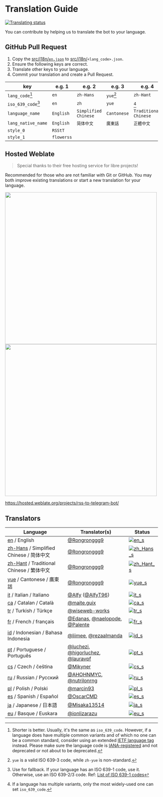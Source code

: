 # Translation Guide

[![Translating status](https://img.shields.io/weblate/progress/rss-to-telegram-bot?logo=weblate)](https://hosted.weblate.org/engage/rss-to-telegram-bot/)

You can contribute by helping us to translate the bot to your language.

## GitHub Pull Request

1. Copy the [src/i18n/`en.json`][en] to [src/i18n/][i18n]`<lang_code>.json`.
2. Ensure the following keys are correct.
3. Translate other keys to your language.
4. Commit your translation and create a Pull Request.

| key                | e.g. 1     | e.g. 2               | e.g. 3      | e.g. 4                |
|--------------------|------------|----------------------|-------------|-----------------------|
| `lang_code`[^1]    | `en`       | `zh-Hans`            | `yue`[^2]   | `zh-Hant`             |
| `iso_639_code`[^3] | `en`       | `zh`                 | `yue`       | [^4]                  |
| `language_name`    | `English`  | `Simplified Chinese` | `Cantonese` | `Traditional Chinese` |
| `lang_native_name` | `English`  | `简体中文`               | `廣東話`       | `正體中文`                |
| `style_0`          | `RSStT`    |                      |             |                       |
| `style_1`          | `flowerss` |                      |             |                       |

[^1]: Shorter is better. Usually, it's the same as `iso_639_code`. However, if a language does have multiple common variants and of which no one can be a common standard, consider using an extended [IETF language tag](https://en.wikipedia.org/wiki/IETF_language_tag) instead. Please make sure the language code is [IANA-registered](https://www.iana.org/assignments/language-subtag-registry/language-subtag-registry) and not deprecated or not about to be deprecated.

[^2]: `yue` is a valid ISO 639-3 code, while `zh-yue` is non-standard.

[^3]: Use for fallback. If your language has an ISO 639-1 code, use it. Otherwise, use an ISO 639-2/3 code. Ref: [List of ISO 639-1 codes](https://en.wikipedia.org/wiki/List_of_ISO_639-1_codes)

[^4]: If a language has multiple variants, only the most widely-used one can set `iso_639_code`.

## Hosted Weblate

> Special thanks to their free hosting service for libre projects!

Recommended for those who are not familiar with Git or GitHub. You may both improve existing translations or start a new translation for your language.

<a href="https://hosted.weblate.org/engage/rss-to-telegram-bot/"><img src="https://hosted.weblate.org/widgets/rss-to-telegram-bot/-/glossary/open-graph.png" width = "500" alt="" /></a>
<a href="https://hosted.weblate.org/engage/glossary/rss-to-telegram-bot/"><img src="https://hosted.weblate.org/widgets/rss-to-telegram-bot/-/glossary/multi-auto.svg" width = "500" alt="" /></a>

https://hosted.weblate.org/projects/rss-to-telegram-bot/

## Translators
| Language                               | Translator(s)                           | Status                    |
|----------------------------------------|-----------------------------------------|---------------------------|
| [en] / English                         | [@Rongronggg9]                          | [![en_s]][en_w]           |
| [zh-Hans] / Simplified Chinese / 简体中文  | [@Rongronggg9]                          | [![zh_Hans_s]][zh_Hans_w] |
| [zh-Hant] / Traditional Chinese / 繁体中文 | [@Rongronggg9]                          | [![zh_Hant_s]][zh_Hant_w] |
| [yue] / Cantonese / 廣東話                | [@Rongronggg9]                          | [![yue_s]][yue_w]         |
| [it] / Italian / Italiano              | [@Alfy] ([@AlfyT96])                    | [![it_s]][it_w]           |
| [ca] / Catalan / Català                | [@maite.guix]                           | [![ca_s]][ca_w]           |
| [tr] / Turkish / Türkçe                | [@wiseweb-works]                        | [![tr_s]][tr_w]           |
| [fr] / French / français               | [@Edanas], [@naelopode], [@Palente]     | [![fr_s]][fr_w]           |
| [id] / Indonesian / Bahasa Indonesia   | [@liimee], [@rezaalmanda]               | [![id_s]][id_w]           |
| [pt] / Portuguese / Português          | [@luchezi], [@higorluchez], [@lauravpf] | [![pt_s]][pt_w]           |
| [cs] / Czech / čeština                 | [@Mikyner]                              | [![cs_s]][cs_w]           |
| [ru] / Russian / Русский               | [@AHOHNMYC], [@nutrilonrng]             | [![ru_s]][ru_w]           |
| [pl] / Polish / Polski                 | [@marcin93]                             | [![pl_s]][pl_w]           |
| [es] / Spanish / Español               | [@OscarCMD]                             | [![es_s]][es_w]           |
| [ja] / Japanese / 日本語                  | [@Misaka13514]                          | [![ja_s]][ja_w]           |
| [eu] / Basque / Euskara                | [@ionlizarazu]                             | [![eu_s]][eu_w]           |

[i18n]: ../src/i18n

[en]: ../src/i18n/en.json
[zh-Hans]: ../src/i18n/zh-Hans.json
[zh-Hant]: ../src/i18n/zh-Hant.json
[yue]: ../src/i18n/yue.json
[it]: ../src/i18n/it.json
[ca]: ../src/i18n/ca.json
[tr]: ../src/i18n/tr.json
[fr]: ../src/i18n/fr.json
[id]: ../src/i18n/id.json
[pt]: ../src/i18n/pt.json
[cs]: ../src/i18n/cs.json
[ru]: ../src/i18n/ru.json
[pl]: ../src/i18n/pl.json
[es]: ../src/i18n/es.json
[ja]: ../src/i18n/ja.json
[eu]: ../src/i18n/eu.json

[en_s]: https://hosted.weblate.org/widgets/rss-to-telegram-bot/en/glossary/svg-badge.svg
[zh_Hans_s]: https://hosted.weblate.org/widgets/rss-to-telegram-bot/zh_Hans/glossary/svg-badge.svg
[zh_Hant_s]: https://hosted.weblate.org/widgets/rss-to-telegram-bot/zh_Hant/glossary/svg-badge.svg
[yue_s]: https://hosted.weblate.org/widgets/rss-to-telegram-bot/yue/glossary/svg-badge.svg
[it_s]: https://hosted.weblate.org/widgets/rss-to-telegram-bot/it/glossary/svg-badge.svg
[ca_s]: https://hosted.weblate.org/widgets/rss-to-telegram-bot/ca/glossary/svg-badge.svg
[tr_s]: https://hosted.weblate.org/widgets/rss-to-telegram-bot/tr/glossary/svg-badge.svg
[fr_s]: https://hosted.weblate.org/widgets/rss-to-telegram-bot/fr/glossary/svg-badge.svg
[id_s]: https://hosted.weblate.org/widgets/rss-to-telegram-bot/id/glossary/svg-badge.svg
[pt_s]: https://hosted.weblate.org/widgets/rss-to-telegram-bot/pt/glossary/svg-badge.svg
[cs_s]: https://hosted.weblate.org/widgets/rss-to-telegram-bot/cs/glossary/svg-badge.svg
[ru_s]: https://hosted.weblate.org/widgets/rss-to-telegram-bot/ru/glossary/svg-badge.svg
[pl_s]: https://hosted.weblate.org/widgets/rss-to-telegram-bot/pl/glossary/svg-badge.svg
[es_s]: https://hosted.weblate.org/widgets/rss-to-telegram-bot/es/glossary/svg-badge.svg
[ja_s]: https://hosted.weblate.org/widgets/rss-to-telegram-bot/ja/glossary/svg-badge.svg
[eu_s]: https://hosted.weblate.org/widgets/rss-to-telegram-bot/eu/glossary/svg-badge.svg

[en_w]: https://hosted.weblate.org/engage/rss-to-telegram-bot/en/
[zh_Hans_w]: https://hosted.weblate.org/engage/rss-to-telegram-bot/zh_Hans/
[zh_Hant_w]: https://hosted.weblate.org/engage/rss-to-telegram-bot/zh_Hant/
[yue_w]: https://hosted.weblate.org/engage/rss-to-telegram-bot/yue/
[it_w]: https://hosted.weblate.org/engage/rss-to-telegram-bot/it/
[ca_w]: https://hosted.weblate.org/engage/rss-to-telegram-bot/ca/
[tr_w]: https://hosted.weblate.org/engage/rss-to-telegram-bot/tr/
[fr_w]: https://hosted.weblate.org/engage/rss-to-telegram-bot/fr/
[id_w]: https://hosted.weblate.org/engage/rss-to-telegram-bot/id/
[pt_w]: https://hosted.weblate.org/engage/rss-to-telegram-bot/pt/
[cs_w]: https://hosted.weblate.org/engage/rss-to-telegram-bot/cs/
[ru_w]: https://hosted.weblate.org/engage/rss-to-telegram-bot/ru/
[pl_w]: https://hosted.weblate.org/engage/rss-to-telegram-bot/pl/
[es_w]: https://hosted.weblate.org/engage/rss-to-telegram-bot/es/
[ja_w]: https://hosted.weblate.org/engage/rss-to-telegram-bot/ja/
[eu_w]: https://hosted.weblate.org/engage/rss-to-telegram-bot/eu/

[@Rongronggg9]: https://github.com/Rongronggg9
[@Alfy]: https://hosted.weblate.org/user/Alfy/
[@AlfyT96]: https://t.me/AlfyT96
[@maite.guix]: https://hosted.weblate.org/user/maite.guix/
[@wiseweb-works]: https://hosted.weblate.org/user/wiseweb-works/
[@Edanas]: https://hosted.weblate.org/user/Edanas/
[@liimee]: https://hosted.weblate.org/user/liimee/
[@rezaalmanda]: https://hosted.weblate.org/user/rezaalmanda/
[@luchezi]: https://hosted.weblate.org/user/luchezi/
[@higorluchez]: https://hosted.weblate.org/user/higorluchez/
[@Mikyner]: https://hosted.weblate.org/user/Mikyner/
[@AHOHNMYC]: https://hosted.weblate.org/user/AHOHNMYC/
[@nutrilonrng]: https://hosted.weblate.org/user/nutrilonrng/
[@marcin93]: https://hosted.weblate.org/user/marcin93/
[@naelopode]: https://hosted.weblate.org/user/naelopode/
[@Palente]: https://hosted.weblate.org/user/Palente/
[@lauravpf]: https://hosted.weblate.org/user/lauravpf/
[@OscarCMD]: https://github.com/OscarCMD
[@Misaka13514]: https://github.com/Misaka13514
[@ionlizarazu]: https://github.com/ionlizarazu
